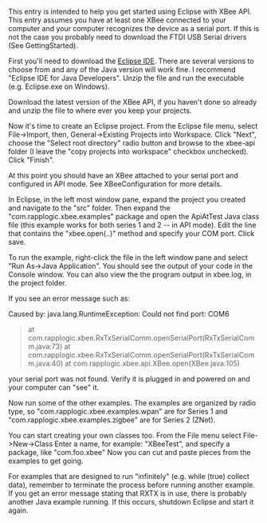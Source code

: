This entry is intended to help you get started using Eclipse with XBee API.  This entry assumes you have at least one XBee connected to your computer and your computer recognizes the device as a serial port.  If this is not the case you probably need to download the FTDI USB Serial drivers (See GettingStarted).

First you'll need to download the [Eclipse IDE](http://www.eclipse.org/downloads/).  There are several versions to choose from and any of the Java version will work fine.  I recommend "Eclipse IDE for Java Developers".  Unzip the file and run the executable (e.g. Eclipse.exe on Windows).

Download the latest version of the XBee API, if you haven't done so already and unzip the file to where ever you keep your projects.

Now it's time to create an Eclipse project.  From the Eclipse file menu, select File->Import, then, General->Existing Projects into Workspace.  Click "Next", choose the "Select root directory" radio button and browse to the xbee-api folder (I leave the "copy projects into workspace" checkbox unchecked).  Click "Finish".

At this point you should have an XBee attached to your serial port and configured in API mode.  See XBeeConfiguration for more details.

In Eclipse, in the left most window pane, expand the project you created and navigate to the "src" folder.  Then expand the "com.rapplogic.xbee.examples" package and open the ApiAtTest Java class file (this example works for both series 1 and 2 -- in API mode).  Edit the line that contains the "xbee.open(..)" method and specify your COM port.  Click save.

To run the example, right-click the file in the left window pane and select "Run As->Java Application".  You should see the output of your code in the Console window.  You can also view the the program output in xbee.log, in the project folder.

If you see an error message such as:

Caused by: java.lang.RuntimeException: Could not find port: COM6
> at com.rapplogic.xbee.RxTxSerialComm.openSerialPort(RxTxSerialComm.java:73)
> at com.rapplogic.xbee.RxTxSerialComm.openSerialPort(RxTxSerialComm.java:40)
> at com.rapplogic.xbee.api.XBee.open(XBee.java:105)

your serial port was not found.  Verify it is plugged in and powered on and your computer can "see" it.

Now run some of the other examples.  The examples are organized by radio type, so "com.rapplogic.xbee.examples.wpan" are for Series 1 and "com.rapplogic.xbee.examples.zigbee" are for Series 2 (ZNet).

You can start creating your own classes too.  From the File menu select File->New->Class
Enter a name, for example: "XBeeTest", and specify a package, like "com.foo.xbee"  Now you can cut and paste pieces from the examples to get going.

For examples that are designed to run "infinitely" (e.g. while (true) collect data), remember to terminate the process before running another example.  If you get an error message stating that RXTX is in use, there is probably another Java example running.  If this occurs, shutdown Eclipse and start it again.